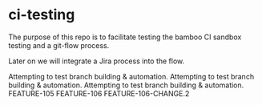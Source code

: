 # ci-testing

The purpose of this repo is to facilitate testing the bamboo CI sandbox testing and a git-flow process.

Later on we will integrate a Jira process into the flow.

Attempting to test branch building & automation.
Attempting to test branch building & automation.
Attempting to test branch building & automation.
FEATURE-105
FEATURE-106
FEATURE-106-CHANGE.2

